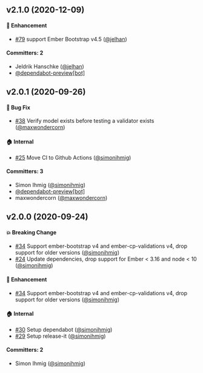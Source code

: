## v2.1.0 (2020-12-09)

#### :rocket: Enhancement
* [#79](https://github.com/kaliber5/ember-bootstrap-cp-validations/pull/79) support Ember Bootstrap v4.5 ([@jelhan](https://github.com/jelhan))

#### Committers: 2
- Jeldrik Hanschke ([@jelhan](https://github.com/jelhan))
- [@dependabot-preview[bot]](https://github.com/apps/dependabot-preview)

## v2.0.1 (2020-09-26)

#### :bug: Bug Fix
* [#38](https://github.com/kaliber5/ember-bootstrap-cp-validations/pull/38) Verify model exists before testing a validator exists ([@maxwondercorn](https://github.com/maxwondercorn))

#### :house: Internal
* [#25](https://github.com/kaliber5/ember-bootstrap-cp-validations/pull/25) Move CI to Github Actions ([@simonihmig](https://github.com/simonihmig))

#### Committers: 3
- Simon Ihmig ([@simonihmig](https://github.com/simonihmig))
- [@dependabot-preview[bot]](https://github.com/apps/dependabot-preview)
- maxwondercorn ([@maxwondercorn](https://github.com/maxwondercorn))

## v2.0.0 (2020-09-24)

#### :boom: Breaking Change
* [#34](https://github.com/offirgolan/ember-bootstrap-cp-validations/pull/34) Support ember-bootstrap v4 and ember-cp-validations v4, drop support for older versions ([@simonihmig](https://github.com/simonihmig))
* [#24](https://github.com/offirgolan/ember-bootstrap-cp-validations/pull/24) Update dependencies, drop support for Ember < 3.16 and node < 10 ([@simonihmig](https://github.com/simonihmig))

#### :rocket: Enhancement
* [#34](https://github.com/offirgolan/ember-bootstrap-cp-validations/pull/34) Support ember-bootstrap v4 and ember-cp-validations v4, drop support for older versions ([@simonihmig](https://github.com/simonihmig))

#### :house: Internal
* [#30](https://github.com/offirgolan/ember-bootstrap-cp-validations/pull/30) Setup dependabot ([@simonihmig](https://github.com/simonihmig))
* [#29](https://github.com/offirgolan/ember-bootstrap-cp-validations/pull/29) Setup release-it ([@simonihmig](https://github.com/simonihmig))

#### Committers: 2
- Simon Ihmig ([@simonihmig](https://github.com/simonihmig))


